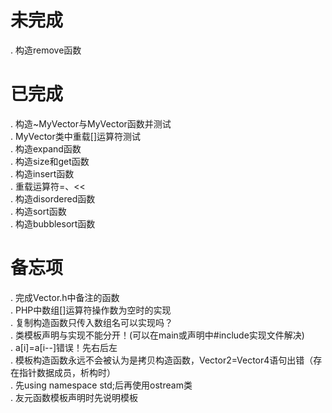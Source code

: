 # 未完成  
. 构造remove函数  

# 已完成  
. 构造~MyVector与MyVector函数并测试  
. MyVector类中重载[]运算符测试  
. 构造expand函数  
. 构造size和get函数  
. 构造insert函数  
. 重载运算符=、<<  
. 构造disordered函数  
. 构造sort函数  
. 构造bubblesort函数



# 备忘项  
. 完成Vector.h中备注的函数  
. PHP中数组[]运算符操作数为空时的实现  
. 复制构造函数只传入数组名可以实现吗？  
. 类模板声明与实现不能分开！(可以在main或声明中#include实现文件解决)  
. a[i]=a[i--]错误！先右后左  
. 模板构造函数永远不会被认为是拷贝构造函数，Vector2=Vector4语句出错（存在指针数据成员，析构时）  
. 先using namespace std;后再使用ostream类  
. 友元函数模板声明时先说明模板  